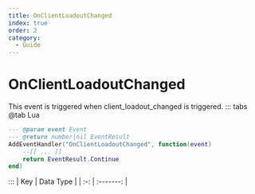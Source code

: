 ```yaml
---
title: OnClientLoadoutChanged
index: true
order: 2
category:
  - Guide
---
```


# OnClientLoadoutChanged
This event is triggered when client_loadout_changed is triggered.
::: tabs
@tab Lua
```lua
--- @param event Event
--- @return number|nil EventResult
AddEventHandler("OnClientLoadoutChanged", function(event)
    --[[ ... ]]
    return EventResult.Continue
end)
```

:::
| Key | Data Type |
| :-: | :-------: |